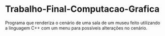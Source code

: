 # Trabalho-Final-Computacao-Grafica
Programa que renderiza o cenário de uma sala de um museu feito utilizando a linguagem C++ com um menu para possíveis alterações no cenário.
